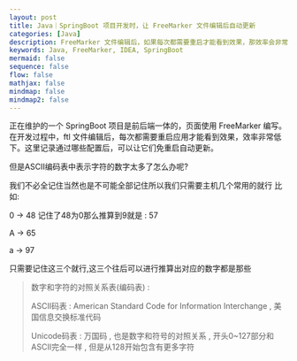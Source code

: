 ```yaml
---
layout: post
title: Java｜SpringBoot 项目开发时，让 FreeMarker 文件编辑后自动更新
categories: [Java]
description: FreeMarker 文件编辑后，如果每次都需要重启才能看到效果，那效率会非常低下。通过一些配置可以让它们自动更新。
keywords: Java, FreeMarker, IDEA, SpringBoot
mermaid: false
sequence: false
flow: false
mathjax: false
mindmap: false
mindmap2: false
---
```


正在维护的一个 SpringBoot 项目是前后端一体的，页面使用 FreeMarker 编写。在开发过程中，ftl 文件编辑后，每次都需要重启应用才能看到效果，效率非常低下。这里记录通过哪些配置后，可以让它们免重启自动更新。

但是ASCII编码表中表示字符的数字太多了怎么办呢?

我们不必全记住当然也是不可能全部记住所以我们只需要主机几个常用的就行 比如:

0 -> 48 记住了48为0那么推算到9就是 : 57

A -> 65

a -> 97

只需要记住这三个就行,这三个往后可以进行推算出对应的数字都是那些

>  数字和字符的对照关系表(编码表) :
>
>  ASCII码表 : American Standard Code for Information Interchange , 美国信息交换标准代码
>
>  Unicode码表 : 万国码 , 也是数字和符号的对照关系 , 开头0~127部分和ASCII完全一样 , 但是从128开始包含有更多字符
